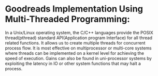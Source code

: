 # Goodreads Implementation Using Multi-Threaded Programming:

In a Unix/Linux operating system, the C/C++ languages provide the POSIX thread(pthread) standard API(Application program Interface) for all thread related functions. It allows us to create multiple threads for concurrent process flow. It is most effective on multiprocessor or multi-core systems where threads can be implemented on a kernel level for achieving the speed of execution. Gains can also be found in uni-processor systems by exploiting the latency in IO or other system functions that may halt a process.
